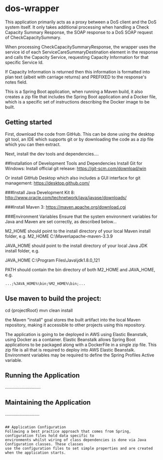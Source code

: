 # dos-wrapper
This application primarily acts as a proxy between a DoS client and the DoS system itself.
It only takes additional processing when handling a Check Capacity Summary Response, 
the SOAP response to a DoS SOAP request of CheckCapacitySummary.

When processing CheckCapacitySummaryResponse, the wrapper uses the service id of each 
ServiceCareSummaryDestination element in the response and calls the Capacity Service, requesting
Capacity Information for that specific Service Id.

If Capacity Information is returned then this information is formatted into plan text 
(albeit with carriage returns) and PREFIXED to the response's notes field.


This is a Spring Boot application, when running a Maven build, it also creates a zip file that includes
the Spring Boot application and a Docker file, which is a specific set of instructions describing the 
Docker image to be built.

## Getting started
First, download the code from GitHub. This can be done using the desktop git tool, an IDE which supports git or by downloading the code as a zip file which you can then extract.

Next, install the dev tools and dependencies....

##Installation of Development Tools and Dependencies
Install Git for Windows:
Install official git release: https://git-scm.com/download/win

Or install GitHub Desktop which also includes a GUI interface for git management: https://desktop.github.com/

###Install Java Development Kit 8:
http://www.oracle.com/technetwork/java/javase/downloads/

###Install Maven 3:
https://maven.apache.org/download.cgi

###Environment Variables
Ensure that the system environment variables for Java and Maven are set correctly, as described below...

M2_HOME should point to the install directory of your local Maven install folder, e.g.
M2_HOME C:\Maven\apache-maven-3.3.9

JAVA_HOME should point to the install directory of your local Java JDK install folder, e.g.

JAVA_HOME C:\Program Files\Java\jdk1.8.0_121

PATH should contain the bin directory of both M2_HOME and JAVA_HOME, e.g.

```
...;%JAVA_HOME%\bin;%M2_HOME%\bin;...
```


## Use maven to build the project:

cd {projectRoot}
mvn clean install

the Maven "install" goal stores the built artifact into the local Maven repository, 
making it accessible to other projects using this repository.

The application is going to be deployed in AWS using Elastic Beanstalk, using Docker as a container. Elastic Beanstalk
allows Spring Boot applications to be packaged along with a DockerFile in a single zip file. This zip file is all
that is required to deploy into AWS Elastic Beanstalk. Environment variables may be required to define the 
Spring Profiles Active variable.

## Running the Application
............................. 

## Maintaining the Application
............................
```  

## Application Configuration
Following a best practice approach that comes from Spring, configuration files hold data specific to 
environments whilst wiring of class dependencies is done via Java Configuration classes. These classes
use the configuration files to set simple properties and are created when the application starts.

